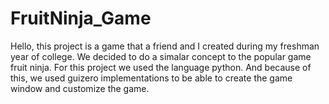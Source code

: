 # FruitNinja_Game
Hello, this project is a game that a friend and I created during my freshman year of college. We decided to do a simalar concept to the popular game fruit ninja. For this project we used the language python. And because of this, we used guizero implementations to be able to create the game window and customize the game. 
